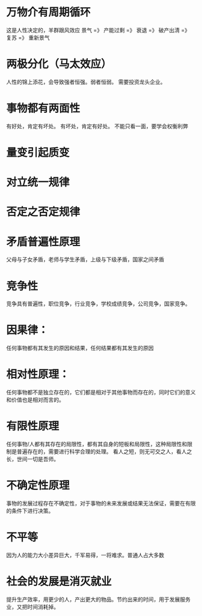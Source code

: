 

# 万物介有周期循环
这是人性决定的，羊群跟风效应
景气 =》 产能过剩 =》 衰退 =》 破产出清 =》 复苏 =》 重新景气

# 两极分化（马太效应）
人性的锦上添花，会导致强者恒强。弱者恒弱。
需要投资龙头企业。

# 事物都有两面性
有好处，肯定有坏处。 有坏处，肯定有好处。
不能只看一面，要学会权衡利弊

# 量变引起质变

# 对立统一规律

# 否定之否定规律


# 矛盾普遍性原理
父母与子女矛盾，老师与学生矛盾，上级与下级矛盾，国家之间矛盾

# 竞争性
竞争具有普遍性，职位竞争，行业竞争，学校成绩竞争，公司竞争，国家竞争。

# 因果律：
任何事物都有其发生的原因和结果，任何结果都有其发生的原因

# 相对性原理：
任何事物都不是独立存在的，它们都是相对于其他事物而存在的，同时它们的意义和价值也是相对而言的。

# 有限性原理
任何事物/人都有其存在的局限性，都有其自身的短板和局限性，这种局限性和限制是普遍存在的，需要进行科学合理的处理。
看人之短，则无可交之人，看人之长，世间一切是吾师。

# 不确定性原理
事物的发展过程存在不确定性，对于事物的未来发展或结果无法保证，需要在有限的条件下进行决策。

# 不平等
因为人的能力大小差异巨大，千军易得，一将难求。普通人占大多数

# 社会的发展是消灭就业
提升生产效率，用更少的人，产出更大的物品。节约出来的时间，用于发展服务业，又把时间消耗掉。


